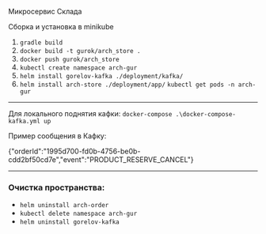 Микросервис Склада

Сборка и установка в minikube
1) `gradle build`
2) `docker build -t gurok/arch_store .`
3) `docker push gurok/arch_store`
4) `kubectl create namespace arch-gur`
5) `helm install gorelov-kafka ./deployment/kafka/`   
6) `helm install arch-store ./deployment/app/`
   `kubectl get pods -n arch-gur`

---

Для локального поднятия кафки: `docker-compose .\docker-compose-kafka.yml up`

Пример сообщения в Кафку:

{"orderId":"1995d700-fd0b-4756-be0b-cdd2bf50cd7e","event":"PRODUCT_RESERVE_CANCEL"}

---
### Очистка пространства:

- `helm uninstall arch-order`
- `kubectl delete namespace arch-gur`
- `helm uninstall gorelov-kafka`
